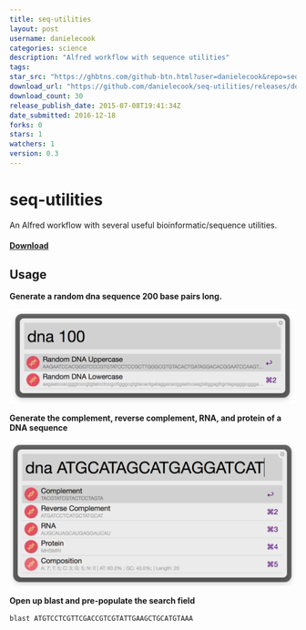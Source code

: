 ```yaml
---
title: seq-utilities
layout: post
username: danielecook
categories: science
description: "Alfred workflow with sequence utilities"
tags: 
star_src: "https://ghbtns.com/github-btn.html?user=danielecook&repo=seq-utilities&type=star&count=true"
download_url: "https://github.com/danielecook/seq-utilities/releases/download/0.3/Seq-utilities.alfredworkflow"
download_count: 30
release_publish_date: 2015-07-08T19:41:34Z
date_submitted: 2016-12-18
forks: 0
stars: 1
watchers: 1
version: 0.3
---
```

# seq-utilities 

An Alfred workflow with several useful bioinformatic/sequence utilities.

#### [Download](https://github.com/danielecook/seq-utilities/raw/workflow/Seq-Utilities.alfredworkflow)

## Usage

__Generate a random dna sequence 200 base pairs long.__

![dna1](https://github.com/danielecook/seq-utilities/raw/ancillary/dna1.png)

__Generate the complement, reverse complement, RNA, and protein of a DNA sequence__

![dna2](https://github.com/danielecook/seq-utilities/raw/ancillary/dna2.png)
	
__Open up blast and pre-populate the search field__

	blast ATGTCCTCGTTCGACCGTCGTATTGAAGCTGCATGTAAA




